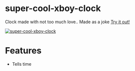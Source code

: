 # super-cool-xboy-clock
Clock made with not too much love..
Made as a joke
[Try it out!](https://char.github.io/super-cool-xboy-clock/)

[![super-cool-xboy-clock](https://i.imgur.com/TxudvDb.png)]()

# Features
  - Tells time
 
